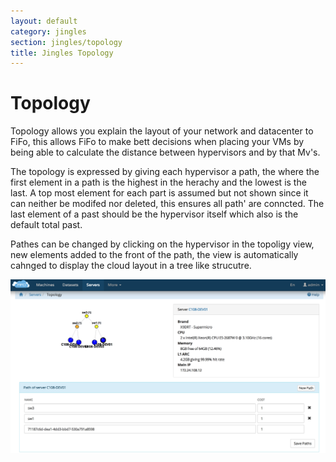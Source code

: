 ```yaml
---
layout: default
category: jingles
section: jingles/topology
title: Jingles Topology
---
```

# Topology

Topology allows you explain the layout of your network and datacenter to FiFo, this allows FiFo to make bett decisions when placing your VMs by being able to calculate the distance between hypervisors and by that Mv's.

The topology is expressed by giving each hypervisor a path, the where the first element in a path is the highest in the herachy and the lowest is the last. A top most element for each part is assumed but not shown since it can neither be modifed nor deleted, this ensures all path' are conncted. The last element of a past should be the hypervisor itself which also is the default total past.

Pathes can be changed by clicking on the hypervisor in the topoligy view, new elements added to the front of the path, the view is automatically cahnged to display the cloud layout in a tree like strucutre.

![List](/assets/img/jingles/topology01.png)
